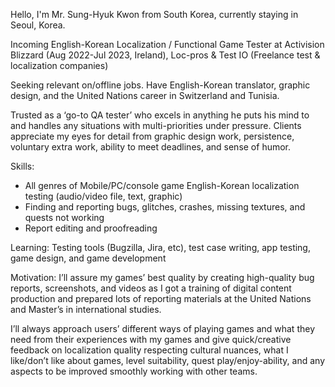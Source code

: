 Hello, I'm Mr. Sung-Hyuk Kwon from South Korea, currently staying in Seoul, Korea. 

Incoming English-Korean Localization / Functional Game Tester at Activision Blizzard (Aug 2022-Jul 2023, Ireland), Loc-pros & Test IO (Freelance test & localization companies)

Seeking relevant on/offline jobs. Have English-Korean translator, graphic design, and the United Nations career in Switzerland and Tunisia.

Trusted as a ‘go-to QA tester’ who excels in anything he puts his mind to and handles any situations with multi-priorities under pressure.
Clients appreciate my eyes for detail from graphic design work, persistence, voluntary extra work, ability to meet deadlines, and sense of humor.

Skills:
- All genres of Mobile/PC/console game English-Korean localization testing (audio/video file, text, graphic)
- Finding and reporting bugs, glitches, crashes, missing textures, and quests not working
- Report editing and proofreading

Learning:
Testing tools (Bugzilla, Jira, etc), test case writing, app testing, game design, and game development

Motivation:
I’ll assure my games’ best quality by creating high-quality bug reports, screenshots, and videos as I got a training of digital content production and prepared lots of reporting materials at the United Nations and Master’s in international studies. 

I’ll always approach users’ different ways of playing games and what they need from their experiences with my games and give quick/creative feedback on localization quality respecting cultural nuances, what I like/don’t like about games, level suitability, quest play/enjoy-ability, and any aspects to be improved smoothly working with other teams. 



